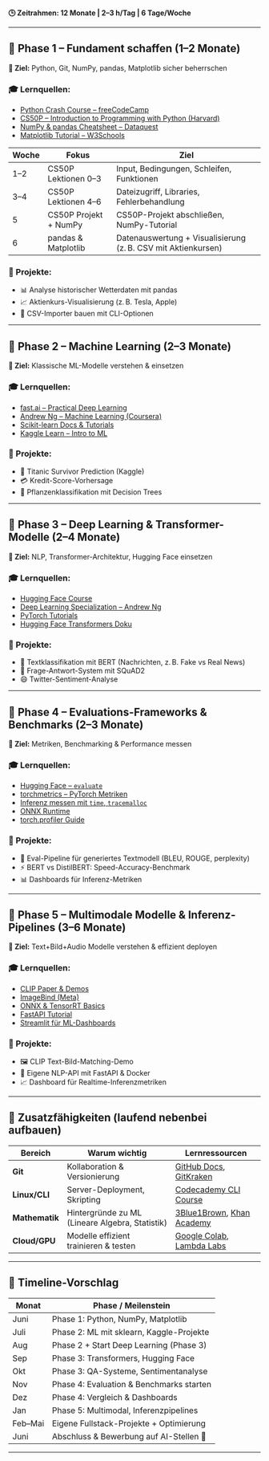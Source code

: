 
**🕒 Zeitrahmen: 12 Monate | 2–3 h/Tag | 6 Tage/Woche**

---

## 🔹 Phase 1 – Fundament schaffen (1–2 Monate)
**📌 Ziel:** Python, Git, NumPy, pandas, Matplotlib sicher beherrschen

### 🎓 Lernquellen:
- [Python Crash Course – freeCodeCamp](https://www.youtube.com/watch?v=rfscVS0vtbw)
- [CS50P – Introduction to Programming with Python (Harvard)](https://cs50.harvard.edu/python/)
- [NumPy & pandas Cheatsheet – Dataquest](https://www.dataquest.io/blog/pandas-cheat-sheet/)
- [Matplotlib Tutorial – W3Schools](https://www.w3schools.com/python/matplotlib_intro.asp)

| Woche | Fokus                 | Ziel                                                          |
| ----- | --------------------- | ------------------------------------------------------------- |
| 1–2   | CS50P Lektionen 0–3   | Input, Bedingungen, Schleifen, Funktionen                     |
| 3–4   | CS50P Lektionen 4–6   | Dateizugriff, Libraries, Fehlerbehandlung                     |
| 5     | CS50P Projekt + NumPy | CS50P-Projekt abschließen, NumPy-Tutorial                     |
| 6     | pandas & Matplotlib   | Datenauswertung + Visualisierung (z. B. CSV mit Aktienkursen) |


### 🧪 Projekte:
- 📊 Analyse historischer Wetterdaten mit pandas
- 📈 Aktienkurs-Visualisierung (z. B. Tesla, Apple)
- 📁 CSV-Importer bauen mit CLI-Optionen

---

## 🔹 Phase 2 – Machine Learning (2–3 Monate)
**📌 Ziel:** Klassische ML-Modelle verstehen & einsetzen

### 🎓 Lernquellen:
- [fast.ai – Practical Deep Learning](https://course.fast.ai/)
- [Andrew Ng – Machine Learning (Coursera)](https://www.coursera.org/learn/machine-learning)
- [Scikit-learn Docs & Tutorials](https://scikit-learn.org/stable/tutorial/index.html)
- [Kaggle Learn – Intro to ML](https://www.kaggle.com/learn/intro-to-machine-learning)

### 🧪 Projekte:
- 🚢 Titanic Survivor Prediction (Kaggle)
- 💳 Kredit-Score-Vorhersage
- 🌾 Pflanzenklassifikation mit Decision Trees

---

## 🔹 Phase 3 – Deep Learning & Transformer-Modelle (2–4 Monate)
**📌 Ziel:** NLP, Transformer-Architektur, Hugging Face einsetzen

### 🎓 Lernquellen:
- [Hugging Face Course](https://huggingface.co/learn/nlp-course/)
- [Deep Learning Specialization – Andrew Ng](https://www.coursera.org/specializations/deep-learning)
- [PyTorch Tutorials](https://pytorch.org/tutorials/)
- [Hugging Face Transformers Doku](https://huggingface.co/docs/transformers/index)

### 🧪 Projekte:
- 📰 Textklassifikation mit BERT (Nachrichten, z. B. Fake vs Real News)
- 🧠 Frage-Antwort-System mit SQuAD2
- 😄 Twitter-Sentiment-Analyse

---

## 🔹 Phase 4 – Evaluations-Frameworks & Benchmarks (2–3 Monate)
**📌 Ziel:** Metriken, Benchmarking & Performance messen

### 🎓 Lernquellen:
- [Hugging Face – `evaluate`](https://huggingface.co/docs/evaluate/index)
- [torchmetrics – PyTorch Metriken](https://torchmetrics.readthedocs.io/en/stable/)
- [Inferenz messen mit `time`, `tracemalloc`](https://docs.python.org/3/library/time.html)
- [ONNX Runtime](https://onnxruntime.ai/)
- [torch.profiler Guide](https://pytorch.org/blog/introducing-pytorch-profiler/)

### 🧪 Projekte:
- 📏 Eval-Pipeline für generiertes Textmodell (BLEU, ROUGE, perplexity)
- ⚡ BERT vs DistilBERT: Speed-Accuracy-Benchmark
- 📊 Dashboards für Inferenz-Metriken

---

## 🔹 Phase 5 – Multimodale Modelle & Inferenz-Pipelines (3–6 Monate)
**📌 Ziel:** Text+Bild+Audio Modelle verstehen & effizient deployen

### 🎓 Lernquellen:
- [CLIP Paper & Demos](https://openai.com/research/clip)
- [ImageBind (Meta)](https://imagebind.metademolab.com/)
- [ONNX & TensorRT Basics](https://onnxruntime.ai/)
- [FastAPI Tutorial](https://fastapi.tiangolo.com/)
- [Streamlit für ML-Dashboards](https://streamlit.io/)

### 🧪 Projekte:
- 🖼️ CLIP Text-Bild-Matching-Demo
- 🧠 Eigene NLP-API mit FastAPI & Docker
- 📈 Dashboard für Realtime-Inferenzmetriken

---

## 🧠 Zusatzfähigkeiten (laufend nebenbei aufbauen)

| Bereich       | Warum wichtig                                | Lernressourcen                                                                 |
|---------------|-----------------------------------------------|--------------------------------------------------------------------------------|
| **Git**       | Kollaboration & Versionierung                 | [GitHub Docs](https://docs.github.com/en/get-started), [GitKraken](https://www.gitkraken.com/) |
| **Linux/CLI** | Server-Deployment, Skripting                  | [Codecademy CLI Course](https://www.codecademy.com/learn/learn-the-command-line) |
| **Mathematik**| Hintergründe zu ML (Lineare Algebra, Statistik)| [3Blue1Brown](https://www.3blue1brown.com/), [Khan Academy](https://www.khanacademy.org/math) |
| **Cloud/GPU** | Modelle effizient trainieren & testen         | [Google Colab](https://colab.research.google.com/), [Lambda Labs](https://lambdalabs.com/) |

---

## 📅 Timeline-Vorschlag

| Monat | Phase / Meilenstein                      |
|-------|-------------------------------------------|
| Juni  | Phase 1: Python, NumPy, Matplotlib        |
| Juli  | Phase 2: ML mit sklearn, Kaggle-Projekte  |
| Aug   | Phase 2 + Start Deep Learning (Phase 3)   |
| Sep   | Phase 3: Transformers, Hugging Face       |
| Okt   | Phase 3: QA-Systeme, Sentimentanalyse     |
| Nov   | Phase 4: Evaluation & Benchmarks starten  |
| Dez   | Phase 4: Vergleich & Dashboards           |
| Jan   | Phase 5: Multimodal, Inferenzpipelines    |
| Feb–Mai| Eigene Fullstack-Projekte + Optimierung  |
| Juni  | Abschluss & Bewerbung auf AI-Stellen 💼    |

---


